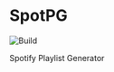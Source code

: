 # SpotPG 

![Build](https://github.com/segrived/SpotPG/workflows/Build/badge.svg)

Spotify Playlist Generator
